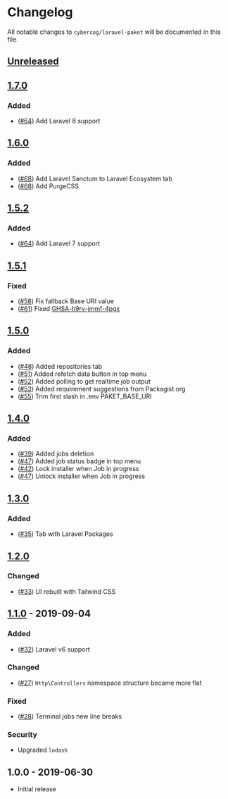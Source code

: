 # Changelog

All notable changes to `cybercog/laravel-paket` will be documented in this file.

## [Unreleased]

## [1.7.0]

### Added

- ([#64]) Add Laravel 8 support

## [1.6.0]

### Added

- ([#68]) Add Laravel Sanctum to Laravel Ecosystem tab
- ([#68]) Add PurgeCSS

## [1.5.2]

### Added

- ([#64]) Add Laravel 7 support

## [1.5.1]

### Fixed

- ([#58]) Fix fallback Base URI value
- ([#61]) Fixed [GHSA-h9rv-jmmf-4pgx](https://github.com/advisories/GHSA-h9rv-jmmf-4pgx)

## [1.5.0]

### Added

- ([#48]) Added repositories tab
- ([#51]) Added refetch data button in top menu
- ([#52]) Added polling to get realtime job output
- ([#53]) Added requirement suggestions from Packagist.org
- ([#55]) Trim first slash in .env PAKET_BASE_URI

## [1.4.0]

### Added

- ([#39]) Added jobs deletion
- ([#47]) Added job status badge in top menu
- ([#42]) Lock installer when Job in progress
- ([#47]) Unlock installer when Job in progress

## [1.3.0]

### Added

- ([#35]) Tab with Laravel Packages

## [1.2.0]

### Changed

- ([#33]) UI rebuilt with Tailwind CSS

## [1.1.0] - 2019-09-04

### Added

- ([#32]) Laravel v6 support

### Changed

- ([#27]) `Http\Controllers` namespace structure became more flat

### Fixed

- ([#28]) Terminal jobs new line breaks

### Security

- Upgraded `lodash`

## 1.0.0 - 2019-06-30

- Initial release

[Unreleased]: https://github.com/cybercog/laravel-paket/compare/1.7.0...master
[1.7.0]: https://github.com/cybercog/laravel-paket/compare/1.7.0...1.7.0
[1.6.0]: https://github.com/cybercog/laravel-paket/compare/1.5.2...1.6.0
[1.5.2]: https://github.com/cybercog/laravel-paket/compare/1.5.1...1.5.2
[1.5.1]: https://github.com/cybercog/laravel-paket/compare/1.5.0...1.5.1
[1.5.0]: https://github.com/cybercog/laravel-paket/compare/1.4.0...1.5.0
[1.4.0]: https://github.com/cybercog/laravel-paket/compare/1.3.0...1.4.0
[1.3.0]: https://github.com/cybercog/laravel-paket/compare/1.2.0...1.3.0
[1.2.0]: https://github.com/cybercog/laravel-paket/compare/1.1.0...1.2.0
[1.1.0]: https://github.com/cybercog/laravel-paket/compare/1.0.0...1.1.0

[#68]: https://github.com/cybercog/laravel-paket/pull/68
[#64]: https://github.com/cybercog/laravel-paket/pull/64
[#61]: https://github.com/cybercog/laravel-paket/pull/61
[#58]: https://github.com/cybercog/laravel-paket/pull/58
[#55]: https://github.com/cybercog/laravel-paket/pull/55
[#53]: https://github.com/cybercog/laravel-paket/pull/53
[#52]: https://github.com/cybercog/laravel-paket/pull/52
[#51]: https://github.com/cybercog/laravel-paket/pull/51
[#48]: https://github.com/cybercog/laravel-paket/pull/48
[#47]: https://github.com/cybercog/laravel-paket/pull/47
[#42]: https://github.com/cybercog/laravel-paket/pull/42
[#39]: https://github.com/cybercog/laravel-paket/pull/39
[#35]: https://github.com/cybercog/laravel-paket/pull/35
[#33]: https://github.com/cybercog/laravel-paket/pull/33
[#32]: https://github.com/cybercog/laravel-paket/pull/32
[#28]: https://github.com/cybercog/laravel-paket/pull/28
[#27]: https://github.com/cybercog/laravel-paket/pull/27
